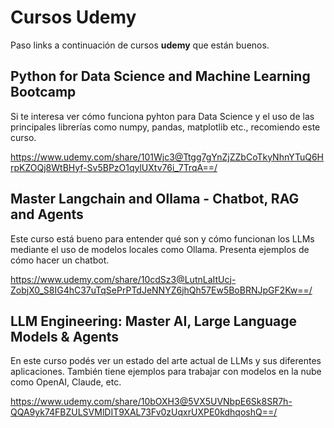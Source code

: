 # Cursos Udemy

Paso links a continuación de cursos **udemy** que están buenos.

## Python for Data Science and Machine Learning Bootcamp
Si te interesa ver cómo funciona pyhton para Data Science y el uso de las principales librerías como numpy, pandas, matplotlib etc., recomiendo este curso.

https://www.udemy.com/share/101Wjc3@Ttgg7gYnZjZZbCoTkyNhnYTuQ6HrpKZOQj8WtBHyf-Sv5BPzO1qylUXtv76i_7TrqA==/

 ## Master Langchain and Ollama - Chatbot, RAG and Agents
Este curso está bueno para entender qué son y cómo funcionan los LLMs mediante el uso de modelos locales como Ollama. Presenta ejemplos de cómo hacer un chatbot.

https://www.udemy.com/share/10cdSz3@LutnLaItUcj-ZobjX0_S8IG4hC37uTqSePrPTdJeNNYZ6jhQh57Ew5BoBRNJpGF2Kw==/

 ## LLM Engineering: Master AI, Large Language Models & Agents
En este curso podés ver un estado del arte actual de LLMs y sus diferentes aplicaciones. También tiene ejemplos para trabajar con modelos en la nube como OpenAI, Claude, etc.

https://www.udemy.com/share/10bOXH3@5VX5UVNbpE6Sk8SR7h-QQA9yk74FBZULSVMlDIT9XAL73Fv0zUqxrUXPE0kdhqoshQ==/
